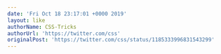 ```yaml
---
date: 'Fri Oct 18 23:17:01 +0000 2019'
layout: like
authorName: CSS-Tricks
authorUrl: 'https://twitter.com/css'
originalPost: 'https://twitter.com/css/status/1185333996831543299'
---
```


